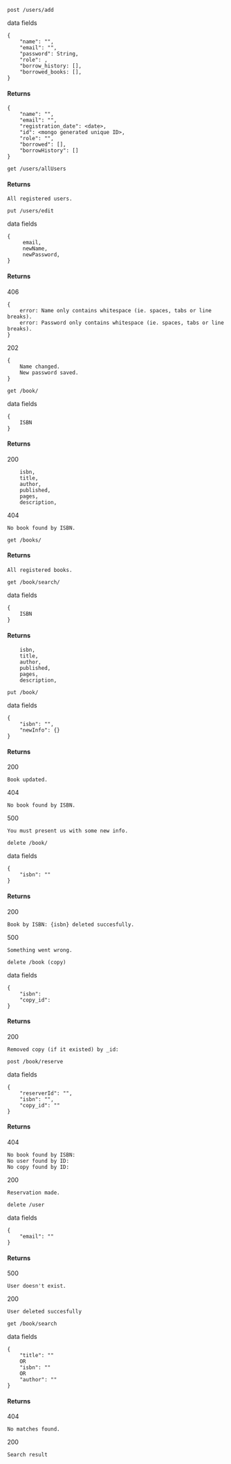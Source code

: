 `post /users/add`

data fields

```
{
    "name": "",
    "email": "",
    "password": String,
    "role": ,
    "borrow_history: [],
    "borrowed_books: [],
}
```

#### Returns

```
{
    "name": "",
    "email": "",
    "registration_date": <date>,
    "id": <mongo generated unique ID>,
    "role": "",
    "borrowed": [],
    "borrowHistory": []
}
```

`get /users/allUsers`

#### Returns

```
All registered users.
```

`put /users/edit`

data fields

```
{
     email,
     newName,
     newPassword,
}
```

#### Returns

406
```
{
    error: Name only contains whitespace (ie. spaces, tabs or line breaks).
    error: Password only contains whitespace (ie. spaces, tabs or line breaks).
}
```
202
```
{
    Name changed.
    New password saved.
}
```

`get /book/`

data fields

```
{
    ISBN
}
```

#### Returns
200
```
    isbn,
    title,
    author,
    published,
    pages,
    description,
```

404
```
No book found by ISBN.
```

`get /books/`

#### Returns
```
All registered books.
```

`get /book/search/`

data fields
```
{
    ISBN
}
```

#### Returns
```
    isbn,
    title,
    author,
    published,
    pages,
    description,
```

`put /book/`

data fields
```
{
    "isbn": "",
    "newInfo": {}
}
```

#### Returns
200
```
Book updated.
```

404
```
No book found by ISBN.
```

500
```
You must present us with some new info.
```

`delete /book/`

data fields
```
{
    "isbn": ""
}
```

#### Returns
200
```
Book by ISBN: {isbn} deleted succesfully.
```

500
```
Something went wrong.
```

`delete /book (copy)`

data fields
```
{
    "isbn":
    "copy_id":
}
```

#### Returns
200
```
Removed copy (if it existed) by _id:
```

`post /book/reserve`

data fields
```
{
    "reserverId": "",
    "isbn": "",
    "copy_id": "" 
}

```

#### Returns
404
```
No book found by ISBN:
No user found by ID:
No copy found by ID:
```

200
```
Reservation made.
```

`delete /user`

data fields
```
{
    "email": ""
}

```

#### Returns
500
```
User doesn't exist.
```

200
```
User deleted succesfully
```

`get /book/search`

data fields
```
{
    "title": ""
    OR
    "isbn": ""
    OR
    "author": ""
}
```

#### Returns
404
```
No matches found.
```

200
```
Search result
```

